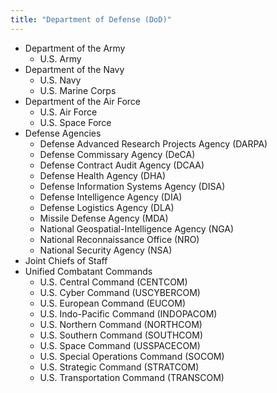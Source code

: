 ```yaml
---
title: "Department of Defense (DoD)"
---
```



- Department of the Army
  - U.S. Army
- Department of the Navy
  - U.S. Navy
  - U.S. Marine Corps
- Department of the Air Force
  - U.S. Air Force
  - U.S. Space Force
- Defense Agencies
  - Defense Advanced Research Projects Agency (DARPA)
  - Defense Commissary Agency (DeCA)
  - Defense Contract Audit Agency (DCAA)
  - Defense Health Agency (DHA)
  - Defense Information Systems Agency (DISA)
  - Defense Intelligence Agency (DIA)
  - Defense Logistics Agency (DLA)
  - Missile Defense Agency (MDA)
  - National Geospatial-Intelligence Agency (NGA)
  - National Reconnaissance Office (NRO)
  - National Security Agency (NSA)
- Joint Chiefs of Staff
- Unified Combatant Commands
  - U.S. Central Command (CENTCOM)
  - U.S. Cyber Command (USCYBERCOM)
  - U.S. European Command (EUCOM)
  - U.S. Indo-Pacific Command (INDOPACOM)
  - U.S. Northern Command (NORTHCOM)
  - U.S. Southern Command (SOUTHCOM)
  - U.S. Space Command (USSPACECOM)
  - U.S. Special Operations Command (SOCOM)
  - U.S. Strategic Command (STRATCOM)
  - U.S. Transportation Command (TRANSCOM)
